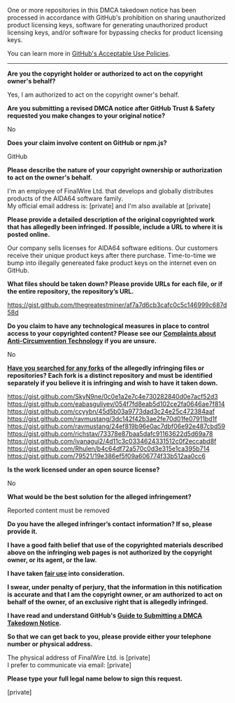 One or more repositories in this DMCA takedown notice has been processed in accordance with GitHub's prohibition on sharing unauthorized product licensing keys, software for generating unauthorized product licensing keys, and/or software for bypassing checks for product licensing keys.

You can learn more in [GitHub's Acceptable Use Policies](https://docs.github.com/en/github/site-policy/github-acceptable-use-policies).

---

**Are you the copyright holder or authorized to act on the copyright owner's behalf?**

Yes, I am authorized to act on the copyright owner's behalf.

**Are you submitting a revised DMCA notice after GitHub Trust & Safety requested you make changes to your original notice?**

No

**Does your claim involve content on GitHub or npm.js?**

GitHub

**Please describe the nature of your copyright ownership or authorization to act on the owner's behalf.**

I'm an employee of FinalWire Ltd. that develops and globally distributes products of the AIDA64 software family.  
My official email address is: [private] and I'm also available at [private]

**Please provide a detailed description of the original copyrighted work that has allegedly been infringed. If possible, include a URL to where it is posted online.**

Our company sells licenses for AIDA64 software editions. Our customers receive their unique product keys after there purchase. Time-to-time we bump into illegally genereated fake product keys on the internet even on GitHub.

**What files should be taken down? Please provide URLs for each file, or if the entire repository, the repository’s URL.**

https://gist.github.com/thegreatestminer/af7a7d6cb3cafc0c5c146999c687d58d

**Do you claim to have any technological measures in place to control access to your copyrighted content? Please see our <a href="https://docs.github.com/articles/guide-to-submitting-a-dmca-takedown-notice#complaints-about-anti-circumvention-technology">Complaints about Anti-Circumvention Technology</a> if you are unsure.**

No

**<a href="https://docs.github.com/articles/dmca-takedown-policy#b-what-about-forks-or-whats-a-fork">Have you searched for any forks</a> of the allegedly infringing files or repositories? Each fork is a distinct repository and must be identified separately if you believe it is infringing and wish to have it taken down.**

https://gist.github.com/SkyN9ne/0c0e1a2e7c4e730282840d0e7acf52d3  
https://gist.github.com/eabasguliyev/054f7fd8eab5d102ce2fa0646ae7f814   
https://gist.github.com/ccyybn/45d5b03a9773dad3c24e25c472384aaf  
https://gist.github.com/ravmustang/3dc142f42b3ae2fe70d01fe07911bd1f  
https://gist.github.com/ravmustang/24ef819b96e0ac7dbf06e92e487cbd59  
https://gist.github.com/richstav/73378e87baa5dafc91163622d5d69a78  
https://gist.github.com/ivanagui2/4d11c3c0334624331512c0f2eccabd8f  
https://gist.github.com/Rhulen/b4c64df72a570c0d3e315e1ca395b714  
https://gist.github.com/79521/19e386ef5f09a606774f33b512aa0cc6

**Is the work licensed under an open source license?**

No

**What would be the best solution for the alleged infringement?**

Reported content must be removed

**Do you have the alleged infringer’s contact information? If so, please provide it.**

**I have a good faith belief that use of the copyrighted materials described above on the infringing web pages is not authorized by the copyright owner, or its agent, or the law.**

**I have taken <a href="https://www.lumendatabase.org/topics/22">fair use</a> into consideration.**

**I swear, under penalty of perjury, that the information in this notification is accurate and that I am the copyright owner, or am authorized to act on behalf of the owner, of an exclusive right that is allegedly infringed.**

**I have read and understand GitHub's <a href="https://docs.github.com/articles/guide-to-submitting-a-dmca-takedown-notice/">Guide to Submitting a DMCA Takedown Notice</a>.**

**So that we can get back to you, please provide either your telephone number or physical address.**

The physical address of FinalWire Ltd. is [private]  
I prefer to communicate via email: [private]

**Please type your full legal name below to sign this request.**

[private]
